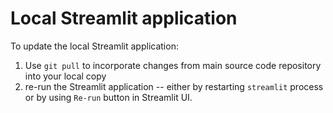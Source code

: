 # Local Streamlit application

To update the local Streamlit application:

1. Use `git pull` to incorporate changes from main source code repository into
   your local copy
2. re-run the Streamlit application -- either by restarting `streamlit` process
   or by using `Re-run` button in Streamlit UI.
